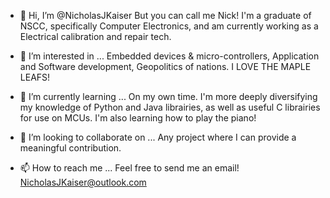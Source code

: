 - 👋 Hi, I’m @NicholasJKaiser
But you can call me Nick! I'm a graduate of NSCC, specifically Computer Electronics, and am currently working as a Electrical calibration and repair tech.

- 👀 I’m interested in ...
Embedded devices & micro-controllers, Application and Software development, Geopolitics of nations. I LOVE THE MAPLE LEAFS!

- 🌱 I’m currently learning ...
On my own time. I'm more deeply diversifying my knowledge of Python and Java librairies, as well as useful C librairies for use on MCUs. I'm also learning how to play the piano!

- 💞️ I’m looking to collaborate on ...
Any project where I can provide a meaningful contribution.

- 📫 How to reach me ...
Feel free to send me an email!
NicholasJKaiser@outlook.com

<!---
NicholasJKaiser/NicholasJKaiser is a ✨ special ✨ repository because its `README.md` (this file) appears on your GitHub profile.
You can click the Preview link to take a look at your changes.
--->
